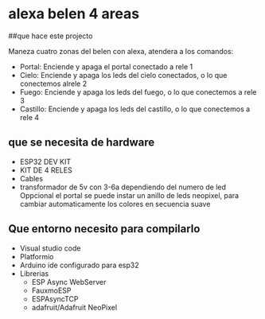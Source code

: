 # alexa belen 4 areas

##que hace este projecto

Maneza cuatro zonas del belen con alexa, atendera a los comandos:

- Portal: Enciende y apaga el portal conectado a rele 1
- Cielo: Enciende y apaga  los leds del cielo conectados, o lo que conectemos alrele 2
- Fuego: Enciende y apaga  los leds del fuego, o lo que conectemos a rele 3
- Castillo: Enciende y apaga  los leds del castillo, o lo que conectemos a rele 4

## que se necesita de hardware

- ESP32 DEV KIT
- KIT DE 4 RELES
- Cables
- transformador de 5v con 3-6a dependiendo del numero de led
Oppcional el portal se puede instar un anillo de leds neopixel, para cambiar automaticamente los colores en secuencia suave

## Que entorno necesito para compilarlo
- Visual studio code
- Platformio
- Arduino ide configurado para esp32
- Librerias
  - ESP Async WebServer
  - FauxmoESP
  - ESPAsyncTCP
  - adafruit/Adafruit NeoPixel
  




